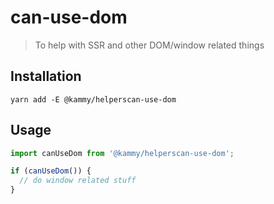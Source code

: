 # can-use-dom

> To help with SSR and other DOM/window related things

## Installation

```
yarn add -E @kammy/helperscan-use-dom
```

## Usage

```javascript
import canUseDom from '@kammy/helperscan-use-dom';

if (canUseDom()) {
  // do window related stuff
}
```

